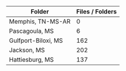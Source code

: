 | Folder              |   Files / Folders |
|---------------------|-------------------|
| Memphis, TN-MS-AR   |                 0 |
| Pascagoula, MS      |                 6 |
| Gulfport-Biloxi, MS |               162 |
| Jackson, MS         |               202 |
| Hattiesburg, MS     |               137 |